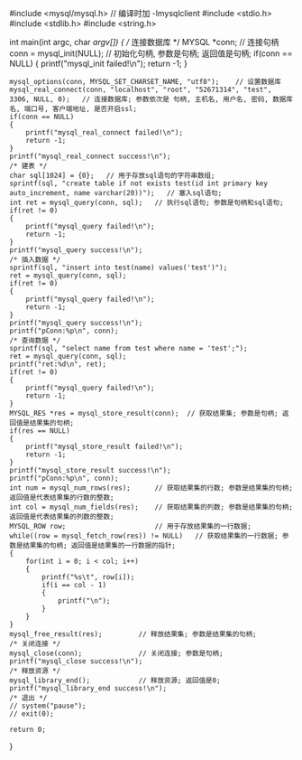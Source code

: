 #include <mysql/mysql.h>    // 编译时加 -lmysqlclient
#include <stdio.h>
#include <stdlib.h>
#include <string.h>


int main(int argc, char *argv[])
{
    /* 连接数据库 */
    MYSQL *conn;    // 连接句柄
    conn = mysql_init(NULL);    // 初始化句柄, 参数是句柄; 返回值是句柄; 
    if(conn == NULL)
    {
        printf("mysql_init failed!\n");
        return -1;
    }
    
    mysql_options(conn, MYSQL_SET_CHARSET_NAME, "utf8");    // 设置数据库
    mysql_real_connect(conn, "localhost", "root", "52671314", "test", 3306, NULL, 0);   // 连接数据库; 参数依次是 句柄, 主机名, 用户名, 密码, 数据库名, 端口号, 客户端地址, 是否开启ssl;
    if(conn == NULL)
    {
        printf("mysql_real_connect failed!\n");
        return -1;
    }
    printf("mysql_real_connect success!\n");
    /* 建表 */
    char sql[1024] = {0};   // 用于存放sql语句的字符串数组;
    sprintf(sql, "create table if not exists test(id int primary key auto_increment, name varchar(20))");   // 塞入sql语句;
    int ret = mysql_query(conn, sql);   // 执行sql语句; 参数是句柄和sql语句;
    if(ret != 0)
    {
        printf("mysql_query failed!\n");
        return -1;
    }
    printf("mysql_query success!\n");
    /* 插入数据 */
    sprintf(sql, "insert into test(name) values('test')");
    ret = mysql_query(conn, sql);
    if(ret != 0)
    {
        printf("mysql_query failed!\n");
        return -1;
    }
    printf("mysql_query success!\n");
    printf("pConn:%p\n", conn);
    /* 查询数据 */
    sprintf(sql, "select name from test where name = 'test';");
    ret = mysql_query(conn, sql);
    printf("ret:%d\n", ret);
    if(ret != 0)
    {
        printf("mysql_query failed!\n");
        return -1;
    }
    MYSQL_RES *res = mysql_store_result(conn);  // 获取结果集; 参数是句柄; 返回值是结果集的句柄;
    if(res == NULL)
    {
        printf("mysql_store_result failed!\n");
        return -1;
    }
    printf("mysql_store_result success!\n");
    printf("pConn:%p\n", conn);
    int num = mysql_num_rows(res);      // 获取结果集的行数; 参数是结果集的句柄; 返回值是代表结果集的行数的整数;
    int col = mysql_num_fields(res);    // 获取结果集的列数; 参数是结果集的句柄; 返回值是代表结果集的列数的整数;
    MYSQL_ROW row;                      // 用于存放结果集的一行数据;
    while((row = mysql_fetch_row(res)) != NULL)   // 获取结果集的一行数据; 参数是结果集的句柄; 返回值是结果集的一行数据的指针;
    {
        for(int i = 0; i < col; i++)
        {
            printf("%s\t", row[i]);
            if(i == col - 1)
            {
                printf("\n");
            }
        }
    }
    mysql_free_result(res);         // 释放结果集; 参数是结果集的句柄;
    /* 关闭连接 */      
    mysql_close(conn);              // 关闭连接; 参数是句柄;
    printf("mysql_close success!\n");
    /* 释放资源 */  
    mysql_library_end();            // 释放资源; 返回值是0;
    printf("mysql_library_end success!\n");
    /* 退出 */
    // system("pause");
    // exit(0);

    return 0;
}